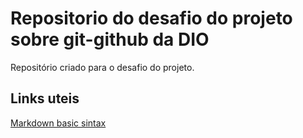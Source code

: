 # Repositorio do desafio do projeto sobre git-github da DIO
Repositório criado para o desafio do projeto.
## Links uteis
[Markdown basic sintax](https://www.markdownguide.org/basic-syntax/)
